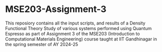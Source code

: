 # MSE203-Assignment-3
This reposiory contains all the input scripts, and results of a Density Functional Theory Study of various systems performed using Quantum Espresso as part of Assignment 3 of the MSE203 (Introduction to Computational Materials Engineering) course taught at IIT Gandhinagar in the spring semester of AY 2024-25
